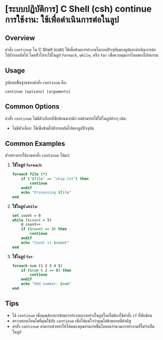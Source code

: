 # [ระบบปฏิบัติการ] C Shell (csh) continue การใช้งาน: ใช้เพื่อดำเนินการต่อในลูป

## Overview
คำสั่ง `continue` ใน C Shell (csh) ใช้เพื่อข้ามการทำงานในรอบปัจจุบันของลูปและดำเนินการต่อไปยังรอบถัดไป โดยทั่วไปจะใช้ในลูป `foreach`, `while`, หรือ `for` เพื่อควบคุมการไหลของโปรแกรม

## Usage
รูปแบบพื้นฐานของคำสั่ง `continue` คือ:

```
continue [options] [arguments]
```

## Common Options
คำสั่ง `continue` ไม่มีตัวเลือกที่ซับซ้อนมากนัก แต่สามารถใช้ได้ในลูปต่างๆ เช่น:
- ไม่มีตัวเลือก: ใช้เพื่อข้ามไปยังรอบถัดไปของลูปปัจจุบัน

## Common Examples
ตัวอย่างการใช้งานคำสั่ง `continue` ได้แก่:

1. **ใช้ในลูป `foreach`**:
   ```csh
   foreach file (*)
       if ("$file" == "skip.txt") then
           continue
       endif
       echo "Processing $file"
   end
   ```

2. **ใช้ในลูป `while`**:
   ```csh
   set count = 0
   while ($count < 5)
       @ count++
       if ($count == 3) then
           continue
       endif
       echo "Count is $count"
   end
   ```

3. **ใช้ในลูป `for`**:
   ```csh
   foreach num (1 2 3 4 5)
       if ($num % 2 == 0) then
           continue
       endif
       echo "Odd number: $num"
   end
   ```

## Tips
- ใช้ `continue` เมื่อคุณต้องการข้ามการทำงานบางอย่างในลูปโดยไม่ต้องใช้คำสั่ง `if` ที่ซับซ้อน
- ตรวจสอบเงื่อนไขที่คุณใช้กับ `continue` เพื่อให้แน่ใจว่าคุณไม่ข้ามรอบที่สำคัญ
- คำสั่ง `continue` สามารถช่วยทำให้โค้ดของคุณอ่านง่ายขึ้นโดยลดจำนวนการทำงานที่ไม่จำเป็นในลูป